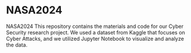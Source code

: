 # NASA2024
NASA2024
This repository contains the materials and code for our Cyber Security research project. 
We used a dataset from Kaggle that focuses on Cyber Attacks, and we utilized Jupyter Notebook to visualize and analyze the data.
